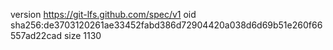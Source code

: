 version https://git-lfs.github.com/spec/v1
oid sha256:de3703120261ae33452fabd386d72904420a038d6d69b51e260f66557ad22cad
size 1130
